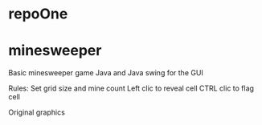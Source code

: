 # repoOne
# minesweeper
Basic minesweeper game
Java and Java swing for the GUI

Rules:
Set grid size and mine count
Left clic to reveal cell
CTRL clic to flag cell

Original graphics
